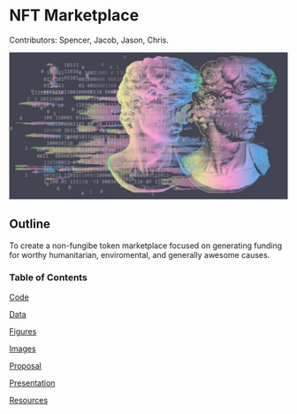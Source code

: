 # NFT Marketplace 
Contributors: Spencer, Jacob, Jason, Chris.

![Readme-pic.jpg](https://github.com/SpencerCodes/Fintech-Project-3/blob/main/04-Images/Readme-pic.jpg)


## Outline
To create a non-fungibe token marketplace focused on generating funding for worthy humanitarian, enviromental, and generally awesome causes.

### Table of Contents

[Code](https://github.com/SpencerCodes/FinTech-Project-3/tree/master/01-Code)

[Data](https://github.com/SpencerCodes/Fintech-Project-3/tree/master/02-Data)

[Figures](https://github.com/SpencerCodes/Fintech-Project-3/tree/master/03-Figures)

[Images](https://github.com/SpencerCodes/Fintech-Project-3/tree/master/04-Images)

[Proposal](https://github.com/SpencerCodes/Fintech-Project-3/tree/master/05-Proposal)

[Presentation](https://github.com/SpencerCodes/Fintech-Project-3/tree/master/06-Presentation)

[Resources](https://github.com/SpencerCodes/Fintech-Project-3/tree/master/07-Resources)